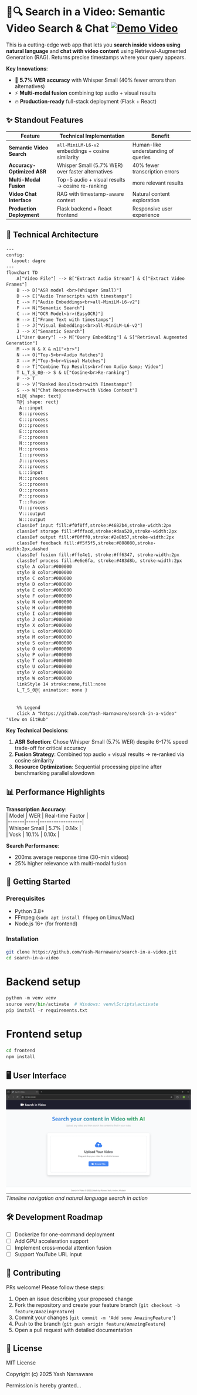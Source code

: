 # 🎥🔍 Search in a Video: Semantic Video Search & Chat [![Demo Video](https://img.shields.io/badge/Demo-Watch%20Now-blue)](https://drive.google.com/file/d/1fjFBxFdir0XSKcB88zvieXRVacDJKinB/view?usp=sharing)

This is a cutting-edge web app that lets you **search inside videos using natural language** and **chat with video content** using Retrieval-Augmented Generation (RAG). Returns precise timestamps where your query appears.

**Key Innovations**:  
- 🎯 **5.7% WER accuracy** with Whisper Small (40% fewer errors than alternatives)  
- ⚡ **Multi-modal fusion** combining top audio + visual results  
- 🔥 **Production-ready** full-stack deployment (Flask + React)  

## ✨ Standout Features

| Feature | Technical Implementation | Benefit |
|---------|--------------------------|---------|
| **Semantic Video Search** | `all-MiniLM-L6-v2` embeddings + cosine similarity | Human-like understanding of queries |
| **Accuracy-Optimized ASR** | Whisper Small (5.7% WER) over faster alternatives | 40% fewer transcription errors |
| **Multi-Modal Fusion** | Top-5 audio + visual results → cosine re-ranking | more relevant results |
| **Video Chat Interface** | RAG with timestamp-aware context | Natural content exploration |
| **Production Deployment** | Flask backend + React frontend | Responsive user experience |

## 🧠 Technical Architecture

```mermaid
---
config:
  layout: dagre
---
flowchart TD
    A["Video File"] --> B["Extract Audio Stream"] & C["Extract Video Frames"]
    B --> D["ASR model <br>(Whisper Small)"]
    D --> E["Audio Transcripts with timestamps"]
    E --> F["Audio Embeddings<br>all-MiniLM-L6-v2"]
    F --> N["Semantic Search"]
    C --> H["OCR Model<br>(EasyOCR)"]
    H --> I["Frame Text with timestamps"]
    I --> J["Visual Embeddings<br>all-MiniLM-L6-v2"]
    J --> X["Semantic Search"]
    L["User Query"] --> M["Query Embedding"] & S["Retrieval Augmented Generation"]
    M --> N & X & n1["<br>"]
    N --> O["Top-5<br>Audio Matches"]
    X --> P["Top-5<br>Visual Matches"]
    O --> T["Combine Top Results<br>from Audio &amp; Video"]
    T L_T_S_0@--> S & U["Cosine<br>Re-ranking"]
    P --> T
    U --> V["Ranked Results<br>with Timestamps"]
    S --> W["Chat Response<br>with Video Context"]
    n1@{ shape: text}
    T@{ shape: rect}
     A:::input
     B:::process
     C:::process
     D:::process
     E:::process
     F:::process
     N:::process
     H:::process
     I:::process
     J:::process
     X:::process
     L:::input
     M:::process
     S:::process
     O:::process
     P:::process
     T:::fusion
     U:::process
     V:::output
     W:::output
    classDef input fill:#f0f8ff,stroke:#4682b4,stroke-width:2px
    classDef storage fill:#fffacd,stroke:#daa520,stroke-width:2px
    classDef output fill:#f0fff0,stroke:#2e8b57,stroke-width:2px
    classDef feedback fill:#f5f5f5,stroke:#808080,stroke-width:2px,dashed
    classDef fusion fill:#ffe4e1, stroke:#ff6347, stroke-width:2px
    classDef process fill:#e6e6fa, stroke:#483d8b, stroke-width:2px
    style A color:#000000
    style B color:#000000
    style C color:#000000
    style D color:#000000
    style E color:#000000
    style F color:#000000
    style N color:#000000
    style H color:#000000
    style I color:#000000
    style J color:#000000
    style X color:#000000
    style L color:#000000
    style M color:#000000
    style S color:#000000
    style O color:#000000
    style P color:#000000
    style T color:#000000
    style U color:#000000
    style V color:#000000
    style W color:#000000
    linkStyle 14 stroke:none,fill:none
    L_T_S_0@{ animation: none }


    %% Legend
    click A "https://github.com/Yash-Narnaware/search-in-a-video" "View on GitHub"
```


**Key Technical Decisions**:  
1. **ASR Selection**: Chose Whisper Small (5.7% WER) despite 6-17% speed trade-off for critical accuracy  
2. **Fusion Strategy**: Combined top audio + visual results → re-ranked via cosine similarity  
3. **Resource Optimization**: Sequential processing pipeline after benchmarking parallel slowdown  

## 📊 Performance Highlights

**Transcription Accuracy**:  
| Model | WER | Real-time Factor |  
|-------|-----|------------------|  
| Whisper Small | 5.7% | 0.14x |  
| Vosk | 10.1% | 0.10x |  

**Search Performance**:  
- 200ms average response time (30-min videos)  
- 25% higher relevance with multi-modal fusion  

## 🚀 Getting Started

### Prerequisites  
- Python 3.8+  
- FFmpeg (`sudo apt install ffmpeg` on Linux/Mac)  
- Node.js 16+ (for frontend)  

### Installation  
```bash  
git clone https://github.com/Yash-Narnaware/search-in-a-video.git  
cd search-in-a-video  
```

# Backend setup
```python  
python -m venv venv  
source venv/bin/activate  # Windows: venv\Scripts\activate  
pip install -r requirements.txt  
```

# Frontend setup
```bash  
cd frontend  
npm install
```  

## 🖥️ User Interface
![Search in a Video Interface](home_page.png)
*Timeline navigation and natural language search in action*

## 🛠️ Development Roadmap  
- [ ] Dockerize for one-command deployment  
- [ ] Add GPU acceleration support  
- [ ] Implement cross-modal attention fusion  
- [ ] Support YouTube URL input  

## 🤝 Contributing  
PRs welcome! Please follow these steps:
1. Open an issue describing your proposed change
2. Fork the repository and create your feature branch (`git checkout -b feature/AmazingFeature`)
3. Commit your changes (`git commit -m 'Add some AmazingFeature'`)
4. Push to the branch (`git push origin feature/AmazingFeature`)
5. Open a pull request with detailed documentation

## 📄 License  
MIT License  

Copyright (c) 2025 Yash Narnaware  

Permission is hereby granted...
